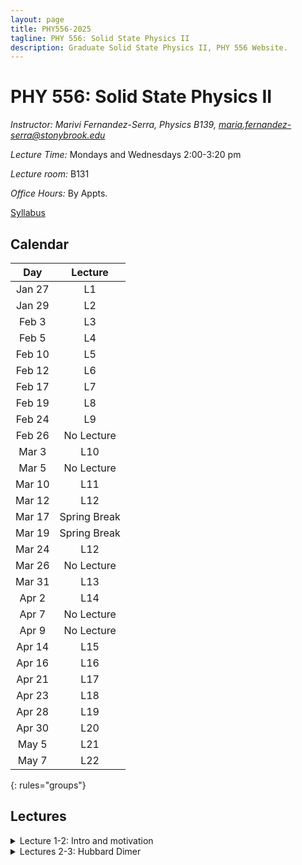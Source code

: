 ```yaml
---
layout: page
title: PHY556-2025
tagline: PHY 556: Solid State Physics II
description: Graduate Solid State Physics II, PHY 556 Website.
---
```


# PHY 556: Solid State Physics II

*Instructor: Marivi Fernandez-Serra, Physics B139, maria.fernandez-serra@stonybrook.edu*  

*Lecture Time:* Mondays and Wednesdays 2:00-3:20 pm

*Lecture room:* B131

*Office Hours:* By Appts.

[Syllabus](pages/syllabus.html)

## Calendar

|Day | Lecture |
|:----------:|:----------:|
|Jan 27| L1|
|Jan 29|L2|
|Feb 3|L3|
|Feb 5|L4|
|Feb 10|L5|
|Feb 12|L6|
|Feb 17|L7|
|Feb 19|L8|
|Feb 24|L9|
|Feb 26|No Lecture|
|Mar 3|L10|
|Mar 5|No Lecture|
|Mar 10|L11|
|Mar 12|L12|
|Mar 17|Spring Break|
|Mar 19|Spring Break|
|Mar 24|L12|
|Mar 26|No Lecture|
|Mar 31|L13|
|Apr 2|L14|
|Apr 7|No Lecture|
|Apr 9|No Lecture|
|Apr 14|L15|
|Apr 16|L16|
|Apr 21|L17|
|Apr 23|L18|
|Apr 28|L19|
|Apr 30|L20|
|May 5|L21|
|May 7|L22|
{: rules="groups"}


## Lectures

<details>
  <summary>Lecture 1-2: Intro and motivation</summary>

<ul>
  <li> <a href="./pages/Lectures/L1.pdf" target="_blank" rel="noopener noreferrer">Lecture 1 notes</a>  </li>
  
   <li> Readings: </li>
  <ul>
  <li> Interacting electrons Chapters 1-3 </li>
    </ul>  

  
  </ul>
</details>

<details>
  <summary>Lectures 2-3: Hubbard Dimer </summary>

<ul>
  <li> <a href="./pages/Lectures/HubbardDimer.pdf" target="_blank" rel="noopener noreferrer">Lecture 2 notes</a>  </li>
  
  <li> Readings: </li>
  <ul>
  <li> <a href="./pages/Lectures/FalicovHarris.pdf" target="_blank" rel="noopener noreferrer">Falicov Harris 1969 Paper</a> </li>
    </ul>  
  </ul>
</details>




